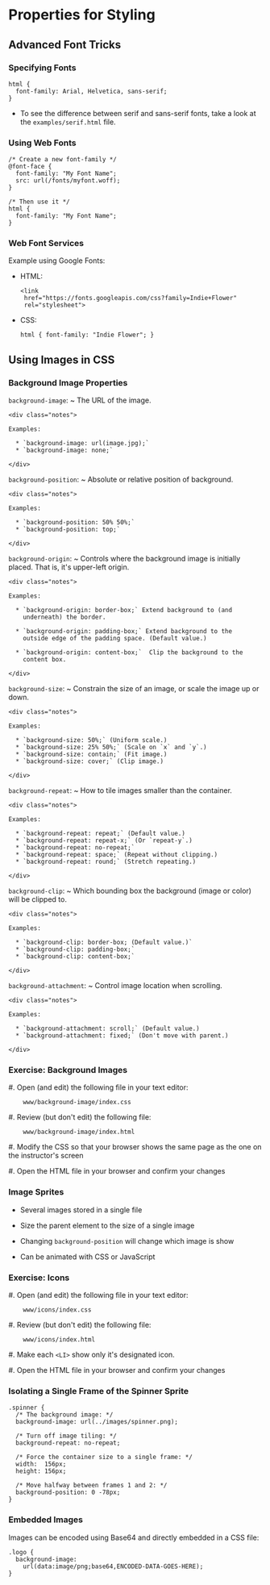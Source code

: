 # Properties for Styling

## Advanced Font Tricks

### Specifying Fonts

~~~ {.css}
html {
  font-family: Arial, Helvetica, sans-serif;
}
~~~

<div class="notes">

  * To see the difference between serif and sans-serif fonts, take a
    look at the `examples/serif.html` file.

</div>

### Using Web Fonts

~~~ {.css}
/* Create a new font-family */
@font-face {
  font-family: "My Font Name";
  src: url(/fonts/myfont.woff);
}

/* Then use it */
html {
  font-family: "My Font Name";
}
~~~

### Web Font Services

Example using Google Fonts:

  * HTML:

    ~~~ {.html}
    <link
     href="https://fonts.googleapis.com/css?family=Indie+Flower"
     rel="stylesheet">
    ~~~


  * CSS:

    ~~~ {.css}
    html { font-family: "Indie Flower"; }
    ~~~

## Using Images in CSS

### Background Image Properties

`background-image`:
  ~ The URL of the image.

    <div class="notes">

    Examples:

      * `background-image: url(image.jpg);`
      * `background-image: none;`

    </div>

`background-position`:
  ~ Absolute or relative position of background.

    <div class="notes">

    Examples:

      * `background-position: 50% 50%;`
      * `background-position: top;`

    </div>

`background-origin`:
  ~ Controls where the background image is initially placed.  That is,
    it's upper-left origin.

    <div class="notes">

    Examples:

      * `background-origin: border-box;` Extend background to (and
        underneath) the border.

      * `background-origin: padding-box;` Extend background to the
        outside edge of the padding space. (Default value.)

      * `background-origin: content-box;`  Clip the background to the
        content box.

    </div>

<!-- Useful tip: transparent border:
border: 10px solid rgba(255, 255, 255, 0.2);
background-repeat: no-repeat;
-->

`background-size`:
  ~ Constrain the size of an image, or scale the image up or down.

    <div class="notes">

    Examples:

      * `background-size: 50%;` (Uniform scale.)
      * `background-size: 25% 50%;` (Scale on `x` and `y`.)
      * `background-size: contain;` (Fit image.)
      * `background-size: cover;` (Clip image.)

    </div>

`background-repeat`:
  ~ How to tile images smaller than the container.

    <div class="notes">

    Examples:

      * `background-repeat: repeat;` (Default value.)
      * `background-repeat: repeat-x;` (Or `repeat-y`.)
      * `background-repeat: no-repeat;`
      * `background-repeat: space;` (Repeat without clipping.)
      * `background-repeat: round;` (Stretch repeating.)

    </div>

`background-clip`:
  ~ Which bounding box the background (image or color) will be clipped to.

    <div class="notes">

    Examples:

      * `background-clip: border-box; (Default value.)`
      * `background-clip: padding-box;`
      * `background-clip: content-box;`

    </div>

<!-- Useful tip: transparent border:
border: 10px solid rgba(255, 255, 255, 0.2);
background-repeat: no-repeat;
-->

`background-attachment`:
  ~ Control image location when scrolling.

    <div class="notes">

    Examples:

      * `background-attachment: scroll;` (Default value.)
      * `background-attachment: fixed;` (Don't move with parent.)

    </div>

### Exercise: Background Images

  #. Open (and edit) the following file in your text editor:

        www/background-image/index.css

  #. Review (but don't edit) the following file:

        www/background-image/index.html

  #. Modify the CSS so that your browser shows the same page as the
     one on the instructor's screen

  #. Open the HTML file in your browser and confirm your changes

<!-- Solution: solutions/css/cssfund/www/background-image/index.css -->

### Image Sprites

  * Several images stored in a single file

  * Size the parent element to the size of a single image

  * Changing `background-position` will change which image is show

  * Can be animated with CSS or JavaScript

### Exercise: Icons

  #. Open (and edit) the following file in your text editor:

        www/icons/index.css

  #. Review (but don't edit) the following file:

        www/icons/index.html

  #. Make each `<LI>` show only it's designated icon.

  #. Open the HTML file in your browser and confirm your changes

<div class="notes">

### Isolating a Single Frame of the Spinner Sprite

~~~ {.css}
.spinner {
  /* The background image: */
  background-image: url(../images/spinner.png);

  /* Turn off image tiling: */
  background-repeat: no-repeat;

  /* Force the container size to a single frame: */
  width:  156px;
  height: 156px;

  /* Move halfway between frames 1 and 2: */
  background-position: 0 -78px;
}
~~~

</div>

### Embedded Images

Images can be encoded using Base64 and directly embedded in a CSS
file:

~~~ {.css}
.logo {
  background-image:
    url(data:image/png;base64,ENCODED-DATA-GOES-HERE);
}
~~~
